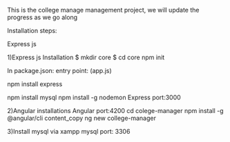 This is the college manage management project, we will update the progress as we go along

Installation steps:

Express js

1)Express js Installation
$ mkdir core
$ cd core
npm init

In package.json:
entry point: (app.js)

npm install express

npm install mysql
npm install -g nodemon
Express port:3000

2)Angular installations
Angular port:4200
cd colege-manager
npm install -g @angular/cli
content_copy
ng new college-manager


3)Install mysql via xampp
mysql port: 3306

